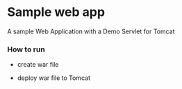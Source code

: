 # Sample web app

A sample Web Application with a Demo Servlet for Tomcat

### How to run

- create war file

- deploy war file to Tomcat
